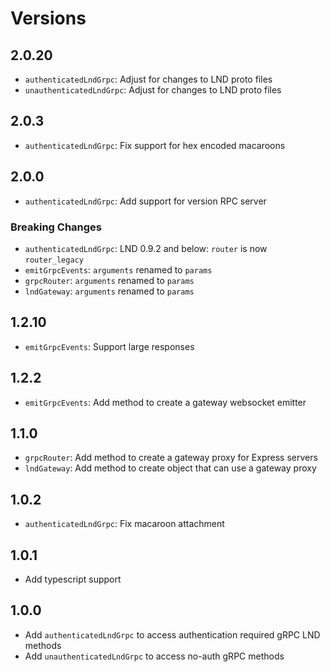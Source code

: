 # Versions

## 2.0.20

- `authenticatedLndGrpc`: Adjust for changes to LND proto files
- `unauthenticatedLndGrpc`: Adjust for changes to LND proto files

## 2.0.3

- `authenticatedLndGrpc`: Fix support for hex encoded macaroons

## 2.0.0

- `authenticatedLndGrpc`: Add support for version RPC server

### Breaking Changes

- `authenticatedLndGrpc`: LND 0.9.2 and below: `router` is now `router_legacy`
- `emitGrpcEvents`: `arguments` renamed to `params`
- `grpcRouter`: `arguments` renamed to `params`
- `lndGateway`: `arguments` renamed to `params`

## 1.2.10

- `emitGrpcEvents`: Support large responses

## 1.2.2

- `emitGrpcEvents`: Add method to create a gateway websocket emitter

## 1.1.0

- `grpcRouter`: Add method to create a gateway proxy for Express servers
- `lndGateway`: Add method to create object that can use a gateway proxy

## 1.0.2

- `authenticatedLndGrpc`: Fix macaroon attachment

## 1.0.1

- Add typescript support

## 1.0.0

- Add `authenticatedLndGrpc` to access authentication required gRPC LND methods
- Add `unauthenticatedLndGrpc` to access no-auth gRPC methods
